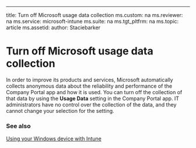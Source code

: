 ---
title: Turn off Microsoft usage data collection
ms.custom: na
ms.reviewer: na
ms.service: microsoft-intune
ms.suite: na
ms.tgt_pltfrm: na
ms.topic: article
ms.assetid: 
author: Staciebarker

# Turn off Microsoft usage data collection

In order to improve its products and services, Microsoft automatically collects anonymous data about the reliability and performance of the Company Portal app and how it is used. You can turn off the collection of that data by using the **Usage Data** setting in the Company Portal app. IT administrators have no control over the collection of the data, and they cannot change your selection for the setting.

### See also
[Using your Windows device with Intune](using-your-windows-device-with-intune.md)